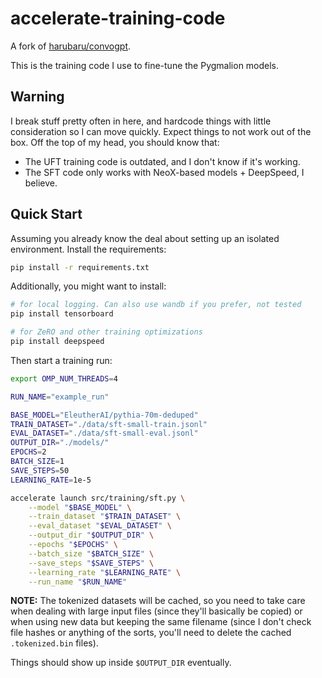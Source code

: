 # accelerate-training-code

A fork of [harubaru/convogpt](https://github.com/harubaru/convogpt).

This is the training code I use to fine-tune the Pygmalion models.

## Warning

I break stuff pretty often in here, and hardcode things with little consideration so I can move quickly. Expect things to not work out of the box. Off the top of my head, you should know that:

- The UFT training code is outdated, and I don't know if it's working.
- The SFT code only works with NeoX-based models + DeepSpeed, I believe.

## Quick Start

Assuming you already know the deal about setting up an isolated environment. Install the requirements:

```bash
pip install -r requirements.txt
```

Additionally, you might want to install:

```bash
# for local logging. Can also use wandb if you prefer, not tested
pip install tensorboard

# for ZeRO and other training optimizations
pip install deepspeed
```

Then start a training run:

```bash
export OMP_NUM_THREADS=4

RUN_NAME="example_run"

BASE_MODEL="EleutherAI/pythia-70m-deduped"
TRAIN_DATASET="./data/sft-small-train.jsonl"
EVAL_DATASET="./data/sft-small-eval.jsonl"
OUTPUT_DIR="./models/"
EPOCHS=2
BATCH_SIZE=1
SAVE_STEPS=50
LEARNING_RATE=1e-5

accelerate launch src/training/sft.py \
    --model "$BASE_MODEL" \
    --train_dataset "$TRAIN_DATASET" \
    --eval_dataset "$EVAL_DATASET" \
    --output_dir "$OUTPUT_DIR" \
    --epochs "$EPOCHS" \
    --batch_size "$BATCH_SIZE" \
    --save_steps "$SAVE_STEPS" \
    --learning_rate "$LEARNING_RATE" \
    --run_name "$RUN_NAME"
```

**NOTE:** The tokenized datasets will be cached, so you need to take care when dealing with large input files (since they'll basically be copied) or when using new data but keeping the same filename (since I don't check file hashes or anything of the sorts, you'll need to delete the cached `.tokenized.bin` files).

Things should show up inside `$OUTPUT_DIR` eventually.
